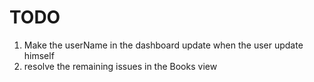 # TODO
1. Make the userName in the dashboard 
update when the user update himself
2. resolve the remaining issues in the Books view